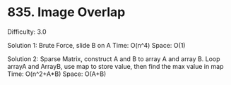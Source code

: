 # 835. Image Overlap

Difficulty: 3.0

Solution 1:
Brute Force, slide B on A
Time: O(n^4)
Space: O(1)

Solution 2:
Sparse Matrix, construct A and B to array A and array B.
Loop arrayA and ArrayB, use map to store value, then find the max value in map
Time: O(n^2+A*B)
Space: O(A+B)

